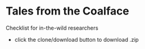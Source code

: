 # Tales from the Coalface
Checklist for in-the-wild researchers
* click the clone/download button to download .zip
